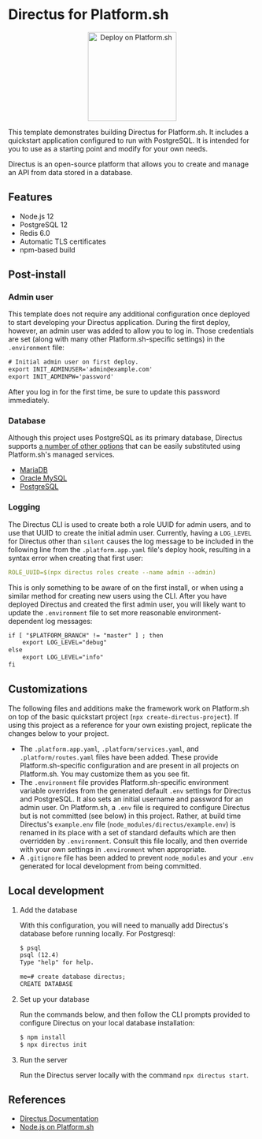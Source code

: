 # Directus for Platform.sh

<p align="center">
<a href="https://console.platform.sh/projects/create-project?template=https://raw.githubusercontent.com/platformsh/template-builder/master/templates/directus/.platform.template.yaml&utm_content=directus&utm_source=github&utm_medium=button&utm_campaign=deploy_on_platform">
    <img src="https://platform.sh/images/deploy/lg-blue.svg" alt="Deploy on Platform.sh" width="180px" />
</a>
</p>


This template demonstrates building Directus for Platform.sh. It includes a quickstart application configured to run with PostgreSQL. It is intended for you to use as a starting point and modify for your own needs.

Directus is an open-source platform that allows you to create and manage an API from data stored in a database.

## Features

* Node.js 12
* PostgreSQL 12
* Redis 6.0
* Automatic TLS certificates
* npm-based build

## Post-install

### Admin user

This template does not require any additional configuration once deployed to start developing your Directus application. During the first deploy, however, an admin user was added to allow you to log in. Those credentials are set (along with many other Platform.sh-specific settings) in the `.environment` file:

```txt
# Initial admin user on first deploy.
export INIT_ADMINUSER='admin@example.com'
export INIT_ADMINPW='password'
```

After you log in for the first time, be sure to update this password immediately. 

### Database

Although this project uses PostgreSQL as its primary database, Directus supports [a number of other options](https://docs.directus.io/guides/installation/cli.html#_1-confirm-minimum-requirements-are-met) that can be easily substituted using Platform.sh's managed services. 

- [MariaDB](https://docs.platform.sh/configuration/services/mysql.html)
- [Oracle MySQL](https://docs.platform.sh/configuration/services/mysql.html)
- [PostgreSQL](https://docs.platform.sh/configuration/services/postgresql.html)

### Logging

The Directus CLI is used to create both a role UUID for admin users, and to use that UUID to create the initial admin user. Currently, having a `LOG_LEVEL` for Directus other than `silent` causes the log message to be included in the following line from the `.platform.app.yaml` file's deploy hook, resulting in a syntax error when creating that first user:

```yaml
ROLE_UUID=$(npx directus roles create --name admin --admin)
```

This is only something to be aware of on the first install, or when using a similar method for creating new users using the CLI. After you have deployed Directus and created the first admin user, you will likely want to update the `.environment` file to set more reasonable environment-dependent log messages:

```txt
if [ "$PLATFORM_BRANCH" != "master" ] ; then
    export LOG_LEVEL="debug"
else
    export LOG_LEVEL="info"
fi
```

## Customizations

The following files and additions make the framework work on Platform.sh on top of the basic quickstart project (`npx create-directus-project`). If using this project as a reference for your own existing project, replicate the changes below to your project.

* The `.platform.app.yaml`, `.platform/services.yaml`, and `.platform/routes.yaml` files have been added.  These provide Platform.sh-specific configuration and are present in all projects on Platform.sh.  You may customize them as you see fit.
* The `.environment` file provides Platform.sh-specific environment variable overrides from the generated default `.env` settings for Directus and PostgreSQL. It also sets an initial username and password for an admin user. On Platform.sh, a `.env` file is required to configure Directus but is not committed (see below) in this project. Rather, at build time Directus's `example.env` file (`node_modules/directus/example.env`) is renamed in its place with a set of standard defaults which are then overridden by `.environment`. Consult this file locally, and then override with your own settings in `.environment` when appropriate. 
* A `.gitignore` file has been added to prevent `node_modules` and your `.env` generated for local development from being committed. 

## Local development

1. Add the database

    With this configuration, you will need to manually add Directus's database before running locally. For Postgresql:

    ```txt
    $ psql
    psql (12.4)
    Type "help" for help.

    me=# create database directus;
    CREATE DATABASE
    ```

2. Set up your database

    Run the commands below, and then follow the CLI prompts provided to configure Directus on your local database installation:

    ```bash
    $ npm install
    $ npx directus init
    ```

3. Run the server

    Run the Directus server locally with the command `npx directus start`.

## References

* [Directus Documentation](https://docs.directus.io/getting-started/introduction.html)
* [Node.js on Platform.sh](https://docs.platform.sh/languages/nodejs.html)
